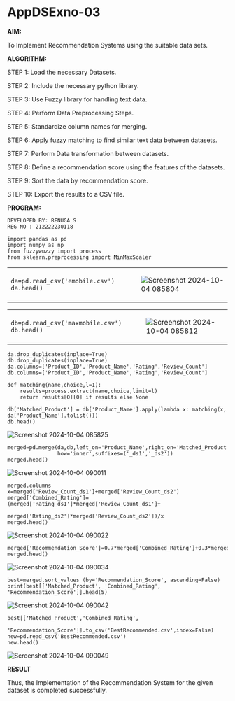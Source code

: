 # AppDSExno-03

**AIM:**

To Implement Recommendation Systems using the suitable data sets.

**ALGORITHM:**

STEP 1: Load the necessary Datasets.

STEP 2: Include the necessary python library.

STEP 3: Use Fuzzy library for handling text data.

STEP 4: Perform Data Preprocessing Steps.

STEP 5: Standardize column names for merging.

STEP 6: Apply fuzzy matching to find similar text data between datasets.

STEP 7: Perform Data transformation between datasets.

STEP 8: Define a recommendation score using the features of the datasets.

STEP 9: Sort the data by recommendation score.

STEP 10: Export the results to a CSV file.


**PROGRAM:**
```
DEVELOPED BY: RENUGA S
REG NO : 212222230118
```
```
import pandas as pd 
import numpy as np
from fuzzywuzzy import process
from sklearn.preprocessing import MinMaxScaler
```
<table>
<tr>
<td>
    
```
da=pd.read_csv('emobile.csv')          
da.head()
```
</td>

<td>

![Screenshot 2024-10-04 085804](https://github.com/user-attachments/assets/c8ee96ae-7511-4b8b-a116-89f1e29f1e3e)
</td>
</tr>
</table>

<table>
<tr>
<td>
  

```
db=pd.read_csv('maxmobile.csv')          
db.head()
```

</td>

<td>

![Screenshot 2024-10-04 085812](https://github.com/user-attachments/assets/9208a077-97b1-4960-bcf1-a546a6d8346d)


</td>
</tr>
</table>

```
da.drop_duplicates(inplace=True)
db.drop_duplicates(inplace=True)
da.columns=['Product_ID','Product_Name','Rating','Review_Count']
db.columns=['Product_ID','Product_Name','Rating','Review_Count']
```

```
def matching(name,choice,l=1):
    results=process.extract(name,choice,limit=l)
    return results[0][0] if results else None
```

```
db['Matched_Product'] = db['Product_Name'].apply(lambda x: matching(x, da['Product_Name'].tolist()))
db.head()
```
![Screenshot 2024-10-04 085825](https://github.com/user-attachments/assets/cdd2aa50-9bce-44c0-957c-8cb5f4dcc626)


```
merged=pd.merge(da,db,left_on='Product_Name',right_on='Matched_Product',
                how='inner',suffixes=('_ds1','_ds2'))
merged.head()

```
![Screenshot 2024-10-04 090011](https://github.com/user-attachments/assets/76e131ad-85fd-4f37-90b5-e2f9df717252)



```
merged.columns
x=merged['Review_Count_ds1']+merged['Review_Count_ds2']
merged['Combined_Rating']=(merged['Rating_ds1']*merged['Review_Count_ds1']+
                           merged['Rating_ds2']*merged['Review_Count_ds2'])/x
merged.head()
```
![Screenshot 2024-10-04 090022](https://github.com/user-attachments/assets/ea22b38b-959c-4360-bb86-4cc9dc6b7131)




```
merged['Recommendation_Score']=0.7*merged['Combined_Rating']+0.3*merged['Rating_ds1']
merged.head()
```

![Screenshot 2024-10-04 090034](https://github.com/user-attachments/assets/4e475028-11db-4e9d-a7dd-e2a75f0c5636)


```
best=merged.sort_values (by='Recommendation_Score', ascending=False)
print(best[['Matched_Product', 'Combined_Rating', 'Recommendation_Score']].head(5)
```
![Screenshot 2024-10-04 090042](https://github.com/user-attachments/assets/a9e1f0f2-93c9-4f49-a7a1-d11cda6deebb)



```
best[['Matched_Product','Combined_Rating',
      'Recommendation_Score']].to_csv('BestRecommended.csv',index=False)
new=pd.read_csv('BestRecommended.csv')
new.head()
```
![Screenshot 2024-10-04 090049](https://github.com/user-attachments/assets/cccc3132-d769-48a5-baa6-6446dd6de09f)


**RESULT**

Thus, the Implementation of the Recommendation System for the given dataset is completed successfully.
